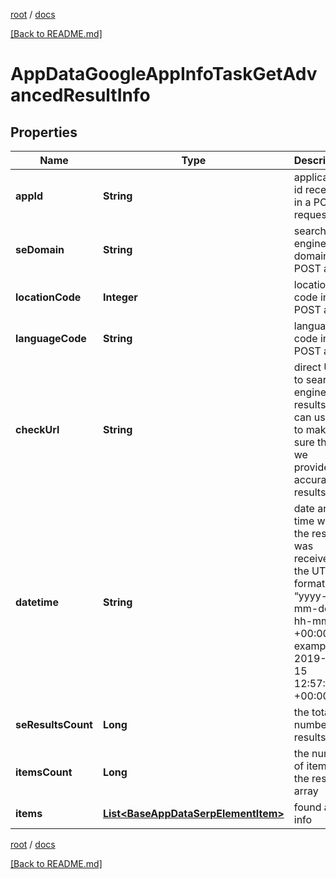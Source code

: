 [root](./../ "root") / [docs](./ "docs")

[[Back to README.md]](./../README.md "[Back to README.md]")

# AppDataGoogleAppInfoTaskGetAdvancedResultInfo

## Properties

| Name | Type | Description | Notes |
|------------ | ------------- | ------------- | -------------|
|**appId** | **String** | application id received in a POST request |  [optional] |
|**seDomain** | **String** | search engine domain in a POST array |  [optional] |
|**locationCode** | **Integer** | location code in a POST array |  [optional] |
|**languageCode** | **String** | language code in a POST array |  [optional] |
|**checkUrl** | **String** | direct URL to search engine results you can use it to make sure that we provided accurate results |  [optional] |
|**datetime** | **String** | date and time when the result was received in the UTC format: “yyyy-mm-dd hh-mm-ss +00:00” example: 2019-11-15 12:57:46 +00:00 |  [optional] |
|**seResultsCount** | **Long** | the total number of results |  [optional] |
|**itemsCount** | **Long** | the number of items in the results array |  [optional] |
|**items** | [**List&lt;BaseAppDataSerpElementItem&gt;**](BaseAppDataSerpElementItem.md) | found app info |  [optional] |

[root](./../ "root") / [docs](./ "docs")

[[Back to README.md]](./../README.md "[Back to README.md]")